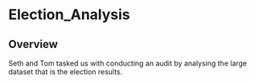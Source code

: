 # Election_Analysis
## Overview
Seth and Tom tasked us with conducting an audit by analysing the large dataset that is the election results.
